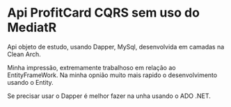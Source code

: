 # Api ProfitCard CQRS sem uso do MediatR

Api objeto de estudo, usando Dapper, MySql, desenvolvida em camadas na Clean Arch.

Minha impressão, extremamente trabalhoso em relação ao EntityFrameWork. Na minha opnião muito mais rapido o desenvolvimento usando o Entity.

Se precisar usar o Dapper é melhor fazer na unha usando o ADO .NET.

